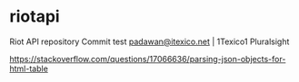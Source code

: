 # riotapi
Riot API repository
Commit test
padawan@itexico.net | 1Texico1
Pluralsight


https://stackoverflow.com/questions/17066636/parsing-json-objects-for-html-table
